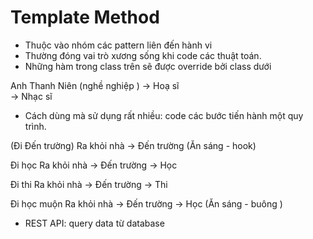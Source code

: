 # Template Method 

- Thuộc vào nhóm các pattern liên đến hành vi 
- Thường đóng vai trò xương sống khi code các thuật toán. 
- Những hàm trong class trên sẽ được override bởi class dưới 

Anh Thanh Niên (nghề nghiệp ) -> Hoạ sĩ  
                              -> Nhạc sĩ  
                              
- Cách dùng mà sử dụng rất nhiều: code các bước tiến hành một quy trình.


(Đi Đến trường)
Ra khỏi nhà -> Đến trường 
         (Ăn sáng - hook)
         
Đi học 
Ra khỏi nhà -> Đến trường -> Học 
         

Đi thi 
Ra khỏi nhà -> Đến trường -> Thi 

Đi học muộn 
Ra khỏi nhà -> Đến trường -> Học
           (Ăn sáng - buông )

- REST API: query data từ database 

